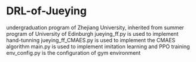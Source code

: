 # DRL-of-Jueying
undergraduation program of Zhejiang University, inherited from summer program of University of Edinburgh
jueying_ff.py is used to implement hand-tunning
jueying_ff_CMAES.py is used to implement the CMAES algorithm
main.py is used to implement imitation learning and PPO training
env_config.py is the configuration of gym environment
